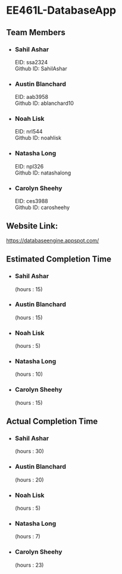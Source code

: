 # EE461L-DatabaseApp

## Team Members
* ### Sahil Ashar
  EID: ssa2324
  <br/>
  Github ID: SahilAshar
* ### Austin Blanchard
  EID: aab3958
  <br/>
  Github ID: ablanchard10
* ### Noah Lisk
  EID: nrl544
  <br/>
  Github ID: noahlisk
* ### Natasha Long
  EID: npl326
  <br/>
  Github ID: natashalong
* ### Carolyn Sheehy
  EID: ces3988
  <br/>
  Github ID: carosheehy

## Website Link: 
https://databaseengine.appspot.com/

## Estimated Completion Time
* ### Sahil Ashar
  (hours : 15)
* ### Austin Blanchard
  (hours : 15)
* ### Noah Lisk
  (hours : 5)
* ### Natasha Long
  (hours : 10)
* ### Carolyn Sheehy
  (hours : 15)
## Actual Completion Time
* ### Sahil Ashar
  (hours : 30)
* ### Austin Blanchard
  (hours : 20)
* ### Noah Lisk
  (hours : 5)
* ### Natasha Long
  (hours : 7)
* ### Carolyn Sheehy
  (hours : 23)
